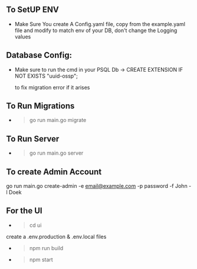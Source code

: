 ## To SetUP ENV

- Make Sure You create A Config.yaml file, copy from the example.yaml file and modify to match env of your DB, don't change the Logging values


## Database Config:
- Make sure to run the cmd in your PSQL Db 
    -> CREATE EXTENSION IF NOT EXISTS "uuid-ossp";

    to fix migration error if it arises

## To Run Migrations 
- >go run main.go migrate

## To Run Server 
- >go run main.go server

## To create Admin Account
go run main.go create-admin -e email@example.com -p password -f John -l Doek

## For the UI
- >cd ui

create a .env.production & .env.local files
- > npm run build
- > npm start
  
